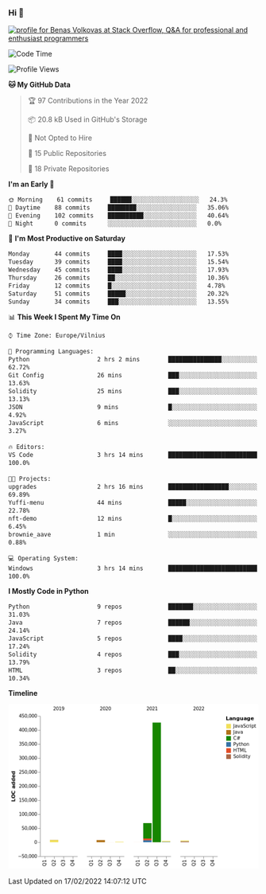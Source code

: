 ### Hi 👋
<a href="https://stackoverflow.com/users/14954249/benas-volkovas"><img src="https://stackoverflow.com/users/flair/14954249.png?theme=dark" width="208" height="58" alt="profile for Benas Volkovas at Stack Overflow, Q&amp;A for professional and enthusiast programmers" title="profile for Benas Volkovas at Stack Overflow, Q&amp;A for professional and enthusiast programmers"></a>

<!--START_SECTION:waka-->
![Code Time](http://img.shields.io/badge/Code%20Time-566%20hrs%2036%20mins-blue)

![Profile Views](http://img.shields.io/badge/Profile%20Views-0-blue)

**🐱 My GitHub Data** 

> 🏆 97 Contributions in the Year 2022
 > 
> 📦 20.8 kB Used in GitHub's Storage 
 > 
> 🚫 Not Opted to Hire
 > 
> 📜 15 Public Repositories 
 > 
> 🔑 18 Private Repositories  
 > 
**I'm an Early 🐤** 

```text
🌞 Morning    61 commits     ██████░░░░░░░░░░░░░░░░░░░   24.3% 
🌆 Daytime    88 commits     ████████░░░░░░░░░░░░░░░░░   35.06% 
🌃 Evening    102 commits    ██████████░░░░░░░░░░░░░░░   40.64% 
🌙 Night      0 commits      ░░░░░░░░░░░░░░░░░░░░░░░░░   0.0%

```
📅 **I'm Most Productive on Saturday** 

```text
Monday       44 commits     ████░░░░░░░░░░░░░░░░░░░░░   17.53% 
Tuesday      39 commits     ████░░░░░░░░░░░░░░░░░░░░░   15.54% 
Wednesday    45 commits     ████░░░░░░░░░░░░░░░░░░░░░   17.93% 
Thursday     26 commits     ██░░░░░░░░░░░░░░░░░░░░░░░   10.36% 
Friday       12 commits     █░░░░░░░░░░░░░░░░░░░░░░░░   4.78% 
Saturday     51 commits     █████░░░░░░░░░░░░░░░░░░░░   20.32% 
Sunday       34 commits     ███░░░░░░░░░░░░░░░░░░░░░░   13.55%

```


📊 **This Week I Spent My Time On** 

```text
⌚︎ Time Zone: Europe/Vilnius

💬 Programming Languages: 
Python                   2 hrs 2 mins        ███████████████░░░░░░░░░░   62.72% 
Git Config               26 mins             ███░░░░░░░░░░░░░░░░░░░░░░   13.63% 
Solidity                 25 mins             ███░░░░░░░░░░░░░░░░░░░░░░   13.13% 
JSON                     9 mins              █░░░░░░░░░░░░░░░░░░░░░░░░   4.92% 
JavaScript               6 mins              ░░░░░░░░░░░░░░░░░░░░░░░░░   3.27%

🔥 Editors: 
VS Code                  3 hrs 14 mins       █████████████████████████   100.0%

🐱‍💻 Projects: 
upgrades                 2 hrs 16 mins       █████████████████░░░░░░░░   69.89% 
Yuffi-menu               44 mins             █████░░░░░░░░░░░░░░░░░░░░   22.78% 
nft-demo                 12 mins             █░░░░░░░░░░░░░░░░░░░░░░░░   6.45% 
brownie_aave             1 min               ░░░░░░░░░░░░░░░░░░░░░░░░░   0.88%

💻 Operating System: 
Windows                  3 hrs 14 mins       █████████████████████████   100.0%

```

**I Mostly Code in Python** 

```text
Python                   9 repos             ███████░░░░░░░░░░░░░░░░░░   31.03% 
Java                     7 repos             ██████░░░░░░░░░░░░░░░░░░░   24.14% 
JavaScript               5 repos             ████░░░░░░░░░░░░░░░░░░░░░   17.24% 
Solidity                 4 repos             ███░░░░░░░░░░░░░░░░░░░░░░   13.79% 
HTML                     3 repos             ██░░░░░░░░░░░░░░░░░░░░░░░   10.34%

```


**Timeline**

![Chart not found](https://raw.githubusercontent.com/BenasVolkovas/BenasVolkovas/main/charts/bar_graph.png) 


 Last Updated on 17/02/2022 14:07:12 UTC
<!--END_SECTION:waka-->
